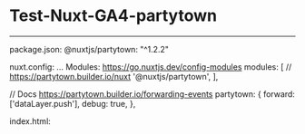# Test-Nuxt-GA4-partytown

-----------------------------------
package.json:
@nuxtjs/partytown: "^1.2.2"

nuxt.config:
  ...
  Modules: https://go.nuxtjs.dev/config-modules
  modules: [
    // https://partytown.builder.io/nuxt
    '@nuxtjs/partytown',
  ],

  // Docs https://partytown.builder.io/forwarding-events
  partytown: {
    forward: ['dataLayer.push'],
    debug: true,
  },
  
  index.html:
  <script type="text/partytown" ...gtag(GA4) script.../>
